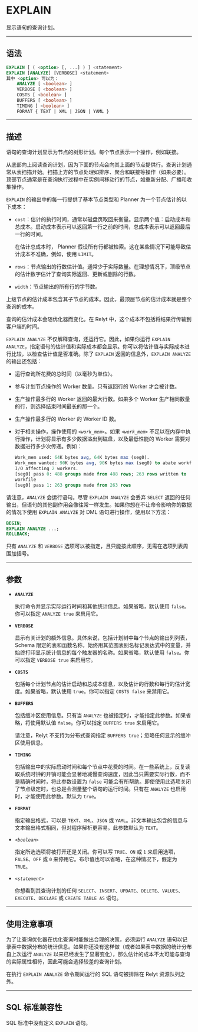 EXPLAIN
=====

显示语句的查询计划。


---

语法
--------

```sql
EXPLAIN [ ( <option> [, ...] ) ] <statement>
EXPLAIN [ANALYZE] [VERBOSE] <statement>
其中 <option> 可以为：
    ANALYZE [ <boolean> ]
    VERBOSE [ <boolean> ]
    COSTS [ <boolean> ]
    BUFFERS [ <boolean> ]
    TIMING [ <boolean> ]
    FORMAT { TEXT | XML | JSON | YAML }
```

---

描述
--------

语句的查询计划显示为节点的树形计划。每个节点表示一个操作，例如联接。

从底部向上阅读查询计划，因为下面的节点会向其上面的节点提供行。查询计划通常从表扫描开始。扫描上方的节点处理如排序、聚合和联接等操作（如果必要）。顶部节点通常是在查询执行过程中在实例间移动行的节点，如重新分配、广播和收集操作。

`EXPLAIN` 的输出中的每一行提供了基本节点类型和 Planner 为一个节点估计的以下成本：

- `cost`：估计的执行时间，通常以磁盘页取回来衡量。显示两个值：启动成本和总成本。启动成本表示可以返回第一行之前的时间，总成本表示可以返回最后一行的时间。

    在估计总成本时， Planner 假设所有行都被检索。这在某些情况下可能导致估计成本不准确，例如，使用 `LIMIT`。

- `rows`：节点输出的行数估计值。通常少于实际数量。在理想情况下，顶级节点的估计数字估计了查询实际返回、更新或删除的行数。

- `width`：节点输出的所有行的字节数。

上级节点的估计成本包含其子节点的成本。因此，最顶层节点的估计成本就是整个查询的成本。

查询的估计成本会随优化器而变化。在 Relyt 中，这个成本不包括将结果行传输到客户端的时间。

`EXPLAIN ANALYZE` 不仅解释查询，还运行它。因此，如果你运行 `EXPLAIN ANALYZE`，指定语句的估计值和实际成本都会显示。你可以将估计值与实际成本进行比较，以检查估计值是否准确。除了 `EXPLAIN` 返回的信息外，`EXPLAIN ANALYZE` 的输出还包括：

- 运行查询所花费的总时间（以毫秒为单位）。

- 参与计划节点操作的 Worker 数量。只有返回行的 Worker 才会被计数。

- 生产操作最多行的 Worker 返回的最大行数。如果多个 Worker 生产相同数量的行，则选择结束时间最长的那一个。

- 生产操作最多行的 Worker 的 Worker ID 数。

- 对于相关操作，操作使用的 *`<work_mem>`*。如果 *`<work_mem>`* 不足以在内存中执行操作，计划将显示有多少数据溢出到磁盘，以及最低性能的 Worker 需要对数据进行多少次传递。例如：

    ```sql
    Work_mem used: 64K bytes avg, 64K bytes max (seg0).
    Work_mem wanted: 90K bytes avg, 90K bytes max (seg0) to abate workfile 
    I/O affecting 2 workers.
    [seg0] pass 0: 488 groups made from 488 rows; 263 rows written to 
    workfile
    [seg0] pass 1: 263 groups made from 263 rows
    ```

请注意，`ANALYZE` 会运行语句。尽管 `EXPLAIN ANALYZE` 会丢弃 `SELECT` 返回的任何输出，但语句的其他副作用会像往常一样发生。如果你想在不让命令影响你的数据的情况下使用 `EXPLAIN ANALYZE` 对 DML 语句进行操作，使用以下方法：

```sql
BEGIN;
EXPLAIN ANALYZE ...;
ROLLBACK;
```

只有 `ANALYZE` 和 `VERBOSE` 选项可以被指定，且只能按此顺序，无需在选项列表周围加括号。



---

参数
----------

- **`ANALYZE`**

    执行命令并显示实际运行时间和其他统计信息。如果省略，默认使用 `false`。你可以指定 `ANALYZE true` 来启用它。

- **`VERBOSE`**

    显示有关计划的额外信息。具体来说，包括计划树中每个节点的输出列列表，Schema 限定的表和函数名称，始终用其范围表别名标记表达式中的变量，并始终打印显示统计信息的每个触发器的名称。如果省略，默认使用 `false`。你可以指定 `VERBOSE true` 来启用它。

- **`COSTS`**

    包括每个计划节点的估计启动和总成本信息，以及估计的行数和每行的估计宽度。如果省略，默认使用 `true`。你可以指定 `COSTS false` 来禁用它。

- **`BUFFERS`**

   包括缓冲区使用信息。只有当 `ANALYZE` 也被指定时，才能指定此参数。如果省略，将使用默认值 `false`。你可以指定 `BUFFERS true` 来启用它。

    请注意，Relyt 不支持为分布式查询指定 `BUFFERS true`；忽略任何显示的缓冲区使用信息。

- **`TIMING`**

    包括输出中的实际启动时间和每个节点中花费的时间。在一些系统上，反复读取系统时钟的开销可能会显著地减慢查询速度，因此当只需要实际行数，而不是精确时间时，将此参数设置为 `false` 可能会有所帮助。即使使用此选项关闭了节点级定时，也总是会测量整个语句的运行时间。只有在 `ANALYZE` 也启用时，才能使用此参数。默认为 `true`。

- **`FORMAT`**

    指定输出格式，可以是 `TEXT`、`XML`、`JSON` 或 `YAML`。非文本输出包含的信息与文本输出格式相同，但对程序解析更容易。此参数默认为 `TEXT`。

- *`<boolean>`*

    指定所选选项将被打开还是关闭。你可以写 `TRUE`、`ON` 或 `1` 来启用选项，`FALSE`、`OFF` 或 `0` 来停用它。布尔值也可以省略，在这种情况下，假定为 `TRUE`。

- *`<statement>`*

    你想看到其查询计划的任何 `SELECT`、`INSERT`、`UPDATE`、`DELETE`、`VALUES`、`EXECUTE`、`DECLARE` 或 `CREATE TABLE AS` 语句。


---

使用注意事项
----------

为了让查询优化器在优化查询时能做出合理的决策，必须运行 `ANALYZE` 语句以记录表中数据分布的统计信息。如果你还没有这样做（或者如果表中数据的统计分布自上次运行 `ANALYZE` 以来已经发生了显著变化），那么估计的成本不太可能与查询的实际属性相符，因此可能会选择较差的查询计划。

在执行 `EXPLAIN ANALYZE` 命令期间运行的 SQL 语句被排除在 Relyt 资源队列之外。



---

SQL 标准兼容性
----------

SQL 标准中没有定义 `EXPLAIN` 语句。
